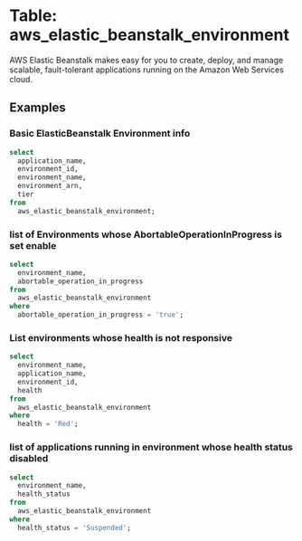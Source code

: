 # Table: aws_elastic_beanstalk_environment

AWS Elastic Beanstalk makes easy for you to create, deploy, and manage scalable, fault-tolerant applications running on the Amazon Web Services cloud.

## Examples

### Basic ElasticBeanstalk Environment info

```sql
select
  application_name,
  environment_id,
  environment_name,
  environment_arn,
  tier
from
  aws_elastic_beanstalk_environment;
```

### list of Environments whose AbortableOperationInProgress is set enable

```sql
select
  environment_name,
  abortable_operation_in_progress
from
  aws_elastic_beanstalk_environment
where
  abortable_operation_in_progress = 'true';
```

### List environments whose health is not responsive

```sql
select
  environment_name,
  application_name,
  environment_id,
  health
from
  aws_elastic_beanstalk_environment
where
  health = 'Red';
```

### list of applications running in environment whose health status disabled

```sql
select
  environment_name,
  health_status
from
  aws_elastic_beanstalk_environment
where
  health_status = 'Suspended';
```

